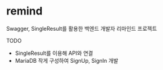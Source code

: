 # remind
Swagger, SingleResult를 활용한 백엔드 개발자 리마인드 프로젝트

TODO
- SingleResult를 이용해 API와 연결
- MariaDB 작게 구성하여 SignUp, SignIn 개발